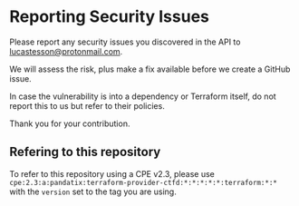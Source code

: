 # Reporting Security Issues

Please report any security issues you discovered in the API to lucastesson@protonmail.com.

We will assess the risk, plus make a fix available before we create a GitHub issue.

In case the vulnerability is into a dependency or Terraform itself, do not report this to us but refer to their policies.

Thank you for your contribution.

## Refering to this repository

To refer to this repository using a CPE v2.3, please use `cpe:2.3:a:pandatix:terraform-provider-ctfd:*:*:*:*:*:terraform:*:*` with the `version` set to the tag you are using.
